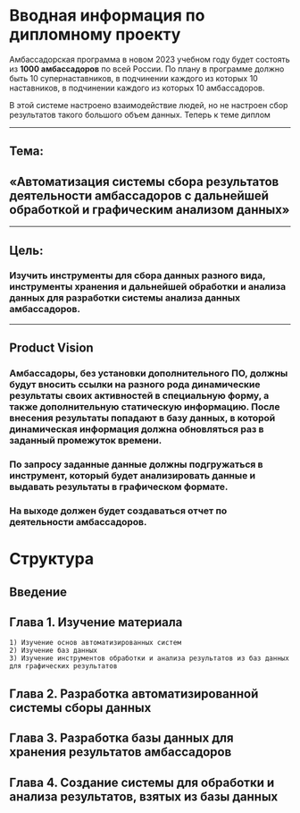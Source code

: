 # Вводная информация по дипломному проекту 
Амбассадорская программа в новом 2023 учебном году будет состоять из **1000 амбассадоров** по всей России.
По плану в программе должно быть 10 супернаставников, в подчинении каждого из которых 10 наставников, в подчинении каждого из которых 10 амбассадоров.

В этой системе настроено взаимодействие людей, но не настроен сбор результатов такого большого объем данных.
Теперь к теме диплом

---
## Тема: 
## «Автоматизация системы сбора результатов деятельности амбассадоров с дальнейшей обработкой и графическим анализом данных» 
---
## Цель: 
### Изучить инструменты для сбора данных разного вида, инструменты хранения и дальнейшей обработки и анализа данных для разработки системы анализа данных амбассадоров.
---
## Product Vision
### Амбассадоры, без установки дополнительного ПО, должны будут вносить ссылки на разного рода динамические результаты своих активностей в специальную форму, а также дополнительную статическую информацию. После внесения результаты попадают в базу данных, в которой динамическая информация должна обновляться раз в заданный промежуток времени.
### По запросу заданные данные должны подгружаться в **инструмент**, который будет анализировать данные и выдавать результаты в графическом формате.
### На выходе должен будет создаваться отчет по деятельности амбассадоров.

# Структура

## Введение
## **Глава 1.** Изучение материала
    1) Изучение основ автоматизированных систем
    2) Изучение баз данных
    3) Изучение инструментов обработки и анализа результатов из баз данных для графических результатов
## **Глава 2.** Разработка автоматизированной системы сборы данных
## **Глава 3.** Разработка базы данных для хранения результатов амбассадоров
## **Глава 4.** Создание системы для обработки и анализа результатов, взятых из базы данных


